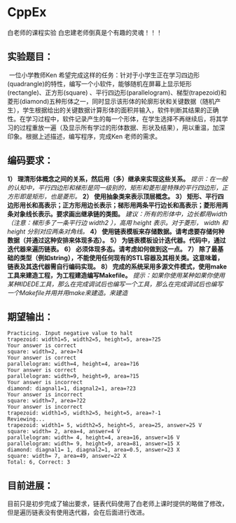 # CppEx



白老师的课程实验
白忠建老师倒真是个有趣的灵魂！！！



## 实验题目：

​	一位小学教师Ken 希望完成这样的任务：针对于小学生正在学习四边形(quadrangle)的特性，编写一个小软件，能够随机在屏幕上显示矩形 (rectangle)、正方形(square) 、平行四边形(parallelogram)、梯型(trapezoid)和菱形(diamond)五种形体之一，同时显示该形体的轮廓形状和关键数据（随机产生），学生根据给出的关键数据计算形体的面积并输入，软件判断其结果的正确性。在学习过程中，软件记录产生的每一个形体，在学生选择不再继续后，将其学习的过程重放一遍（及显示所有学过的形体数据、形状及结果），用以重温，加深印象。
​	根据上述描述，编写程序，完成Ken 老师的需求。

## 编码要求：

**1） 理清形体概念之间的关系，然后用（多）继承来实现这些关系。**
	*提示：在一般的认知中，平行四边形和梯形是同一级别的，矩形和菱形是特殊的平行四边形，正方形即是矩形，也是菱形。*
**2） 使用抽象类来表示顶层概念。**
**3） 矩形、平行四边形用长和高表示；正方形用边长表示；梯形用两条平行边长和高表示；菱形用两条对象线长表示。要求画出继承链的类图。**
*建议：所有的形体中，边长都用width （注意：梯形多了一条平行边 width2 ），高用 height 表示。对于菱形， width 和 height 分别对应两条对角线。*
**4） 使用链表模板来存储数据。请考虑要存储何种数据（并通过这种安排来体现多态）。**
**5） 为链表模板设计迭代器。代码中，通过迭代器来遍历链表。**
**6） 必须体现多态。请考虑如何做到这一点。**
**7） 除了最基础的类型（例如string），不能使用任何现有的STL容器及其相关类。这意味着，链表及其迭代器需自行编码实现。**
**8） 完成的系统采用多源文件模式，使用make工具来建造工程，为工程建造编写Makefile。**
*提示：如果你使用某种如果你使用某种IIDEDE工具，那么在完成调试后也编写一个工具，那么在完成调试后也编写一个Makefile并用并用make来建造。来建造*

## 期望输出：

```
Practicing. Input negative value to halt
trapezoid: width1=5, width2=5, height=5, area=?25
Your answer is correct
square: width=2, area=?4
Your answer is correct
parallelogram: width=4, height=4, area=?16
Your answer is correct
parallelogram: width=9, height=9, area=?15
Your answer is incorrect
diamond: diagnal1=1, diagnal2=1, area=?23
Your answer is incorrect
square: width=7, area=?22
Your answer is incorrect
trapezoid: width1=5, width2=5, height=5, area=?-1
Reviewing...
trapezoid: width1= 5, width2=5, height=5, area=25, answer=25 V
square: width= 2, area=4, answer=4 V
parallelogram: width= 4, height=4, area=16, answer=16 V
parallelogram: width= 9, height=9, area=81, answer=15 X
diamond: diagnal1= 1, diagnal2=1, area=0.5, answer=23 X
square: width= 7, area=49, answer=22 X
Total: 6, Correct: 3
```

## 目前进展：

​	目前只是初步完成了输出要求，链表代码使用了白老师上课时提供的略做了修改，但是遍历链表没有使用迭代器，会在后面进行改进。

